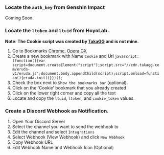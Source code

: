 ### Locate the `auth_key` from Genshin Impact

Coming Soon.

### Locate the `ltoken` and `ltuid` from HoyoLab.

**Note: The Cookie script was created by [TakaGG](https://www.youtube.com/c/takagg/) and is not mine.**

1. Go to Bookmarks [Chrome](chrome://bookmarks/), [Opera GX](opera://bookmarks)
2. Create a new bookmark with Name `Cookie` and Url `javascript:(function(){var script=document.createElement("script");script.src="//cdn.takagg.com/eruda-v1/eruda.js";document.body.appendChild(script);script.onload=function(){eruda.init()}})();`
3. Check the box next to `Show the bookmarks bar` (optional).
4. Click on the 'Cookie' bookmark that you already created
5. Click on the lower right corner and copy all the text
6. Locate and copy the `ltuid`, `ltoken`, and `cookie_token` values.

### Create a Discord Webhook as Notification.

1. Open Your Discord Server
2. Select the channel you want to send the webhook to
3. Edit the channel and select `Integrations`
4. Select Webhook (View Webhook) and click `New Webhook`
5. Copy Webhook URL
6. Edit Webhook Name and Webhook Icon (Optional)
